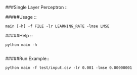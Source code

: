 ###Single Layer Perceptron ::

#####Usage ::

```
main [-h] -f FILE -lr LEARNING_RATE -lmse LMSE
```

#####Help ::
```
python main -h


```
#####Run Example::
```
python main -f test/input.csv -lr 0.001 -lmse 0.00000001
```

